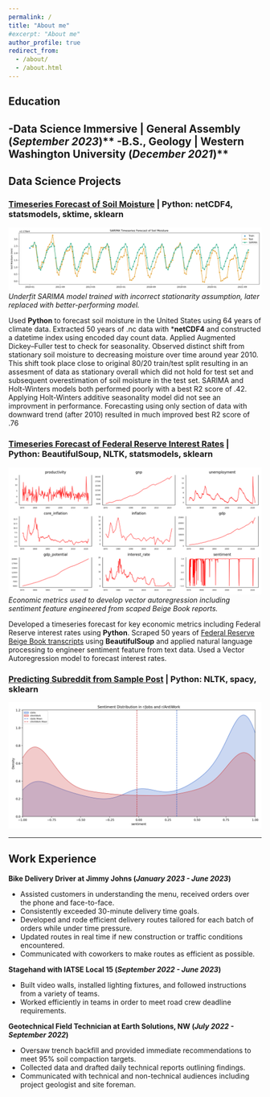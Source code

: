 ```yaml
---
permalink: /
title: "About me"
#excerpt: "About me"
author_profile: true
redirect_from: 
  - /about/
  - /about.html
---
```

## Education

-Data Science Immersive | General Assembly (_September 2023_)**
-B.S., Geology	| Western Washington University (_December 2021_)**
--------
## Data Science Projects
### [Timeseries Forecast of Soil Moisture](https://github.com/DanielGroneberg/Climate_Group_Project) | Python: netCDF4, statsmodels, sktime, sklearn 
![SARIMA Model](/images/Sarima_overall.png)
*Underfit SARIMA model trained with incorrect stationarity assumption, later replaced with better-performing model.*

Used **Python** to forecast soil moisture in the United States using 64 years of climate data. Extracted 50 years of .nc data with ***netCDF4** and constructed a datetime index using encoded day count data. Applied Augmented Dickey–Fuller test to check for seasonality. Observed distinct shift from stationary soil moisture to decreasing moisture over time around year 2010. This shift took place close to original 80/20 train/test split resulting in an assesment of data as stationary overall which did not hold for test set and subsequent overestimation of soil moisture in the test set. SARIMA and Holt-Winters models both performed poorly with a best R2 score of .42. Applying Holt-Winters additive seasonality model did not see an improvment in performance. Forecasting using only section of data with downward trend (after 2010) resulted in much improved best R2 score of .76


### [Timeseries Forecast of Federal Reserve Interest Rates](https://github.com/DanielGroneberg/DSI-Project-5) | Python: BeautifulSoup, NLTK, statsmodels, sklearn
![Economic Metrics](/images/plots.png)
*Economic metrics used to develop vector autoregression including sentiment feature engineered from scaped Beige Book reports.*

Developed a timeseries forecast for key economic metrics including Federal Reserve interest rates using **Python**. Scraped 50 years of [Federal Reserve Beige Book transcripts](https://www.minneapolisfed.org/region-and-community/regional-economic-indicators/beige-book-archive) using **BeautifulSoup** and applied natural language processing to engineer sentiment feature from text data. Used a Vector Autoregression model to forecast interest rates.

### [Predicting Subreddit from Sample Post](https://github.com/DanielGroneberg/project-3) | Python: NLTK, spacy, sklearn
![Economic Metrics](/images/sentiment_distribution_by_sub.png)

-----------
## Work Experience
**Bike Delivery Driver at Jimmy Johns (_January 2023 - June 2023_)**
-	Assisted customers in understanding the menu, received orders over the phone and face-to-face.
-	Consistently exceeded 30-minute delivery time goals.
-	Developed and rode efficient delivery routes tailored for each batch of orders while under time pressure.
-	Updated routes in real time if new construction or traffic conditions encountered.
-	Communicated with coworkers to make routes as efficient as possible.

**Stagehand with IATSE Local 15 (_September 2022 - June 2023_)**
- Built video walls, installed lighting fixtures, and followed instructions from a variety of teams.
-	Worked efficiently in teams in order to meet road crew deadline requirements.

**Geotechnical Field Technician at Earth Solutions, NW (_July 2022 - September 2022_)**
- Oversaw trench backfill and provided immediate recommendations to meet 95% soil compaction targets.
-	Collected data and drafted daily technical reports outlining findings.
-	Communicated with technical and non-technical audiences including project geologist and site foreman.
